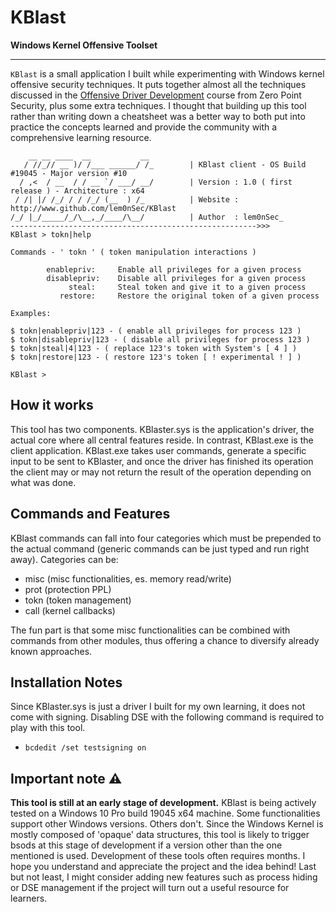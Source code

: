 # KBlast

__Windows Kernel Offensive Toolset__

-----------------------------------------------------------------------------------------------------------------------------------------------------------------
`KBlast` is a small application I built while experimenting with Windows kernel offensive security techniques. It puts together almost all the techniques discussed in the [Offensive Driver Development](https://training.zeropointsecurity.co.uk/courses/offensive-driver-development) course from Zero Point Security, plus some extra techniques. I thought that building up this tool rather than writing down a cheatsheet was a better way to both put into practice the concepts learned and provide the community with a comprehensive learning resource.

```
    __ __ ____  __           __
   / //_// __ )/ /___ ______/ /_        | KBlast client - OS Build #19045 - Major version #10
  / ,<  / __  / / __ `/ ___/ __/        | Version : 1.0 ( first release ) - Architecture : x64
 / /| |/ /_/ / / /_/ (__  ) /_          | Website : http://www.github.com/lem0nSec/KBlast
/_/ |_/_____/_/\__,_/____/\__/          | Author  : lem0nSec_
------------------------------------------------------->>>
KBlast > tokn|help

Commands - ' tokn ' ( token manipulation interactions )

        enablepriv:     Enable all privileges for a given process
        disablepriv:    Disable all privileges for a given process
             steal:     Steal token and give it to a given process
           restore:     Restore the original token of a given process

Examples:

$ tokn|enablepriv|123 - ( enable all privileges for process 123 )
$ tokn|disablepriv|123 - ( disable all privileges for process 123 )
$ tokn|steal|4|123 - ( replace 123's token with System's [ 4 ] )
$ tokn|restore|123 - ( restore 123's token [ ! experimental ! ] )

KBlast >
```
## How it works
This tool has two components. KBlaster.sys is the application's driver, the actual core where all central features reside. In contrast, KBlast.exe is the client application. KBlast.exe takes user commands, generate a specific input to be sent to KBlaster, and once the driver has finished its operation the client may or may not return the result of the operation depending on what was done.

## Commands and Features
KBlast commands can fall into four categories which must be prepended to the actual command (generic commands can be just typed and run right away). Categories can be:

- misc (misc functionalities, es. memory read/write)
- prot (protection PPL)
- tokn (token management)
- call (kernel callbacks)

The fun part is that some misc functionalities can be combined with commands from other modules, thus offering a chance to diversify already known approaches.


## Installation Notes
Since KBlaster.sys is just a driver I built for my own learning, it does not come with signing. Disabling DSE with the following command is required to play with this tool.

- `bcdedit /set testsigning on`


## Important note :warning:
__This tool is still at an early stage of development.__ KBlast is being actively tested on a Windows 10 Pro build 19045 x64 machine. Some functionalities support other Windows versions. Others don't. Since the Windows Kernel is mostly composed of 'opaque' data structures, this tool is likely to trigger bsods at this stage of development if a version other than the one mentioned is used. Development of these tools often requires months. I hope you understand and appreciate the project and the idea behind!
Last but not least, I might consider adding new features such as process hiding or DSE management if the project will turn out a useful resource for learners.
